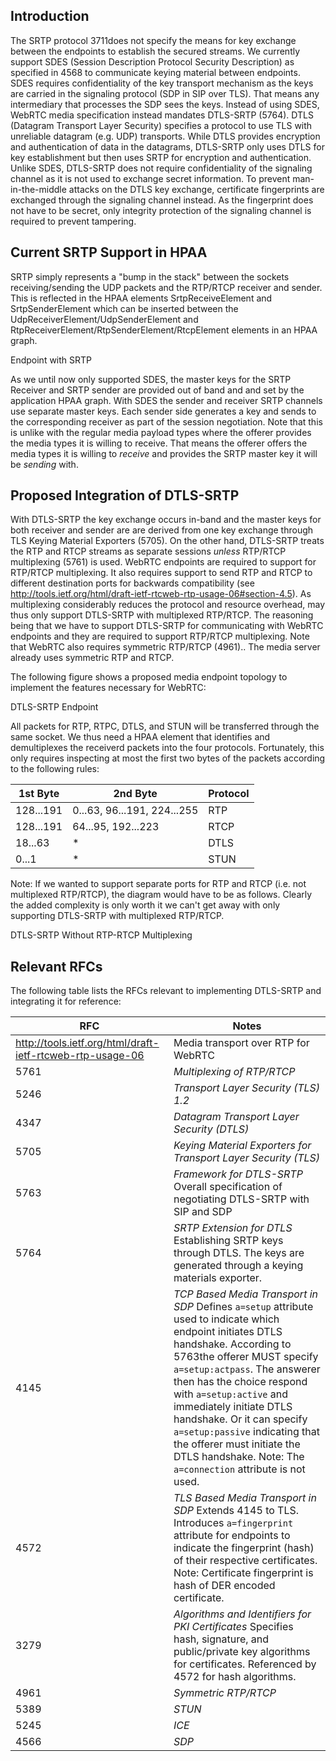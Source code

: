 ## Introduction

The SRTP protocol 3711does not specify the means for key exchange between the endpoints to establish the secured streams.  We currently support SDES (Session Description Protocol Security Description) as specified in 4568 to communicate keying material between endpoints.  SDES requires confidentiality of the key transport mechanism as the keys are carried in the signaling protocol (SDP in SIP over TLS).  That means any intermediary that processes the SDP sees the keys.  Instead of using SDES, WebRTC media specification instead mandates DTLS-SRTP (5764).  DTLS (Datagram Transport Layer Security) specifies a protocol to use TLS with unreliable datagram (e.g. UDP) transports.  While DTLS provides encryption and authentication of data in the datagrams, DTLS-SRTP only uses DTLS for key establishment but then uses SRTP for encryption and authentication.  Unlike SDES, DTLS-SRTP does not require confidentiality of the signaling channel as it is not used to exchange secret information.  To prevent man-in-the-middle attacks on the DTLS key exchange, certificate fingerprints are exchanged through the signaling channel instead.  As the fingerprint does not have to be secret, only integrity protection of the signaling channel is required to prevent tampering.

## Current SRTP Support in HPAA

SRTP simply represents a "bump in the stack" between the sockets receiving/sending the UDP packets and the RTP/RTCP receiver and sender.  This is reflected in the HPAA elements SrtpReceiveElement and SrtpSenderElement which can be inserted between the UdpReceiverElement/UdpSenderElement and RtpReceiverElement/RtpSenderElement/RtcpElement elements in an HPAA graph.

 

Endpoint with SRTP

As we until now only supported SDES, the master keys for the SRTP Receiver and SRTP sender are provided out of band and and set by the application HPAA graph.  With SDES the sender and receiver SRTP channels use separate master keys.  Each sender side generates a key and sends to the corresponding receiver as part of the session negotiation.  Note that this is unlike with the regular media payload types where the offerer provides the media types it is willing to receive.  That means the offerer offers the media types it is willing to _receive_ and provides the SRTP master key it will be _sending_ with. 

## Proposed Integration of DTLS-SRTP

With DTLS-SRTP the key exchange occurs in-band and the master keys for both receiver and sender are are derived from one key exchange through TLS Keying Material Exporters (5705).  On the other hand, DTLS-SRTP treats the RTP and RTCP streams as separate sessions _unless_ RTP/RTCP multiplexing (5761) is used.  WebRTC endpoints are required to support for RTP/RTCP multiplexing.  It also requires support to send RTP and RTCP to different destination ports for backwards compatibility (see <http://tools.ietf.org/html/draft-ietf-rtcweb-rtp-usage-06#section-4.5>).  As multiplexing considerably reduces the protocol and resource overhead, may thus only support DTLS-SRTP with multiplexed RTP/RTCP.  The reasoning being that we have to support DTLS-SRTP for communicating with WebRTC endpoints and they are required to support RTP/RTCP multiplexing.  Note that WebRTC also requires symmetric RTP/RTCP (4961)..  The media server already uses symmetric RTP and RTCP. 

The following figure shows a proposed media endpoint topology to implement the features necessary for WebRTC:

DTLS-SRTP Endpoint
    
    
      
    

All packets for RTP, RTPC, DTLS, and STUN will be transferred through the same socket.  We thus need a HPAA element that identifies and demultiplexes the receiverd packets into the four protocols.  Fortunately, this only requires inspecting at most the first two bytes of the packets according to the following rules:

1st Byte| 2nd Byte| Protocol  
---|---|---  
128...191| 0...63, 96...191, 224...255| RTP  
128...191| 64...95, 192...223| RTCP  
18...63| *| DTLS  
0...1| *| STUN  
  
 

Note: If we wanted to support separate ports for RTP and RTCP (i.e. not multiplexed RTP/RTCP), the diagram would have to be as follows.  Clearly the added complexity is only worth it we can't get away with only supporting DTLS-SRTP with multiplexed RTP/RTCP.

DTLS-SRTP Without RTP-RTCP Multiplexing

 

## Relevant RFCs

The following table lists the RFCs relevant to implementing DTLS-SRTP and integrating it for reference:

RFC| Notes  
---|---  
<http://tools.ietf.org/html/draft-ietf-rtcweb-rtp-usage-06>| Media transport over RTP for WebRTC  
5761|  _Multiplexing of RTP/RTCP_  
5246|  _Transport Layer Security (TLS) 1.2_  
4347|  _Datagram Transport Layer Security (DTLS)_  
5705|  _Keying Material Exporters for Transport Layer Security (TLS)_  
5763|  _Framework for DTLS-SRTP_ Overall specification of negotiating DTLS-SRTP with SIP and SDP  
5764|  _SRTP Extension for DTLS_ Establishing SRTP keys through DTLS.  The keys are generated through a keying materials exporter.  
4145|  _TCP Based Media Transport in SDP_ Defines `a=setup` attribute used to indicate which endpoint initiates DTLS handshake. According to 5763the offerer MUST specify `a=setup:actpass`.  The answerer then has the choice respond with `a=setup:active` and immediately initiate DTLS handshake.  Or it can specify `a=setup:passive` indicating that the offerer must initiate the DTLS handshake.  Note: The `a=connection` attribute is not used.  
4572|  _TLS Based Media Transport in SDP_ Extends 4145 to TLS.  Introduces `a=fingerprint` attribute for endpoints to indicate the fingerprint (hash) of their respective certificates.  Note: Certificate fingerprint is hash of DER encoded certificate.  
3279|  _Algorithms and Identifiers for PKI Certificates_ Specifies hash, signature, and public/private key algorithms for certificates.  Referenced by 4572 for hash algorithms.  
4961|  _Symmetric RTP/RTCP_  
5389|  _STUN_  
5245|  _ICE_  
4566|  _SDP_  
  
 

 

 

 
